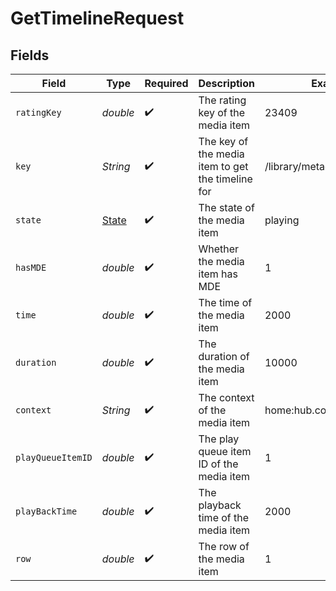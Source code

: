 # GetTimelineRequest


## Fields

| Field                                             | Type                                              | Required                                          | Description                                       | Example                                           |
| ------------------------------------------------- | ------------------------------------------------- | ------------------------------------------------- | ------------------------------------------------- | ------------------------------------------------- |
| `ratingKey`                                       | *double*                                          | :heavy_check_mark:                                | The rating key of the media item                  | 23409                                             |
| `key`                                             | *String*                                          | :heavy_check_mark:                                | The key of the media item to get the timeline for | /library/metadata/23409                           |
| `state`                                           | [State](../../models/operations/State.md)         | :heavy_check_mark:                                | The state of the media item                       | playing                                           |
| `hasMDE`                                          | *double*                                          | :heavy_check_mark:                                | Whether the media item has MDE                    | 1                                                 |
| `time`                                            | *double*                                          | :heavy_check_mark:                                | The time of the media item                        | 2000                                              |
| `duration`                                        | *double*                                          | :heavy_check_mark:                                | The duration of the media item                    | 10000                                             |
| `context`                                         | *String*                                          | :heavy_check_mark:                                | The context of the media item                     | home:hub.continueWatching                         |
| `playQueueItemID`                                 | *double*                                          | :heavy_check_mark:                                | The play queue item ID of the media item          | 1                                                 |
| `playBackTime`                                    | *double*                                          | :heavy_check_mark:                                | The playback time of the media item               | 2000                                              |
| `row`                                             | *double*                                          | :heavy_check_mark:                                | The row of the media item                         | 1                                                 |
